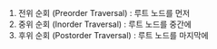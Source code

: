 1. 전위 순회 (Preorder Traversal)  : 루트 노드를 먼저
2. 중위 순회 (Inorder Traversal)    :           루트 노드를 중간에
3. 후위 순회 (Postorder Traversal)   :          루트 노드를 마지막에

